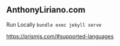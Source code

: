 
## AnthonyLiriano.com
Run Locally
```bundle exec jekyll serve```

https://prismjs.com/#supported-languages